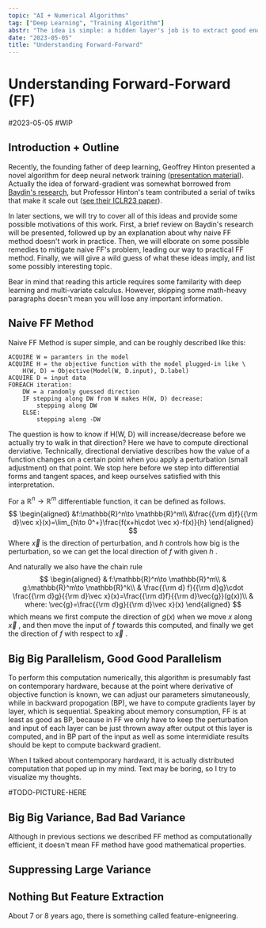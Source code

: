 ```yaml
---
topic: "AI + Numerical Algorithms"
tag: ["Deep Learning", "Training Algorithm"]
abstr: "The idea is simple: a hidden layer's job is to extract good enough feature. "
date: "2023-05-05"
title: "Understanding Forward-Forward"
---
```


# Understanding Forward-Forward (FF)

#2023-05-05 #WIP

## Introduction + Outline

Recently, the founding father of deep learning, Geoffrey Hinton presented a novel algorithm for deep neural network training ([presentation material](https://www.cs.toronto.edu/~hinton/FFA13.pdf)). Actually the idea of forward-gradient was somewhat borrowed from [Baydin's research](https://arxiv.org/abs/2202.08587), but Professor Hinton's team contributed a serial of twiks that make it scale out ([see their ICLR23 paper](https://arxiv.org/abs/2210.03310)). 

In later sections, we will try to cover all of this ideas and provide some possible motivations of this work. First, a brief review on Baydin's research will be presented, followed up by an explanation about why naive FF method doesn't work in practice. Then, we will elborate on some possible remedies to mitigate naive FF's problem, leading our way to practical FF method. Finally, we will give a wild guess of what these ideas imply, and list some possibly interesting topic. 

Bear in mind that reading this article requires some familarity with deep learning and multi-variate calculus. However, skipping some math-heavy paragraphs doesn't mean you will lose any important information. 

## Naive FF Method

Naive FF Method is super simple, and can be roughly described like this: 

```pseudocode
ACQUIRE W = paramters in the model
ACQUIRE H = the objective function with the model plugged-in like \
	H(W, D) = Objective(Model(W, D.input), D.label)
ACQUIRE D = input data
FOREACH iteration: 
    DW = a randomly guessed direction
    IF stepping along DW from W makes H(W, D) decrease: 
        stepping along DW
    ELSE:
    	stepping along -DW
```

The question is how to know if H(W, D) will increase/decrease before we actually try to walk in that direction? Here we have to compute directional derviative. Technically, directional derviative describes how the value of a function changes on a certain point when you apply a perturbation (small adjustment) on that point. We stop here before we step into differential forms and tangent spaces, and keep ourselves satisfied with this interpretation. 

For a $\mathbb{R}^n \to \mathbb{R}^m$ differentiable function, it can be defined as follows. 
$$
\begin{aligned}
&f:\mathbb{R}^n\to \mathbb{R}^m\\
&\frac{{\rm d}f}{{\rm d}\vec x}(x)=\lim_{h\to 0^+}\frac{f(x+h\cdot \vec x)-f(x)}{h}
\end{aligned}
$$
Where $\vec x$ is the direction of perturbation, and $h$ controls how big is the perturbation, so we can get the local direction of $f$ with given $h$ . 

And naturally we also have the chain rule
$$
\begin{aligned}
& f:\mathbb{R}^n\to \mathbb{R}^m\\
& g:\mathbb{R}^m\to \mathbb{R}^k\\
& \frac{{\rm d} f}{{\rm d}g}\cdot \frac{{\rm d}g}{{\rm d}\vec x}(x)=\frac{{\rm d}f}{{\rm d}\vec{g}}(g(x))\\
& where: \vec{g}=\frac{{\rm d}g}{{\rm d}\vec x}(x)
\end{aligned}
$$
which means we first compute the direction of $g(x)$ when we move $x$ along $\vec x$ , and then move the input of $f$ towards this computed, and finally we get the direction of $f$ with respect to $\vec x$ . 

## Big Big Parallelism, Good Good Parallelism

To perform this computation numerically, this algorithm is presumably fast on contemporary hardware, because at the point where derivative of objective function is known, we can adjust our parameters simutaneously, while in backward propogation (BP), we have to compute gradients layer by layer, which is sequential. Speaking about memory consumption, FF is at least as good as BP, because in FF we only have to keep the perturbation and input of each layer can be just thrown away after output ot this layer is computed, and in BP part of the input as well as some intermidiate results should be kept to compute backward gradient. 

When I talked about contemporary hardward, it is actually distributed computation that poped up in my mind. Text may be boring, so I try to visualize my thoughts. 

#TODO-PICTURE-HERE

## Big Big Variance, Bad Bad Variance

Although in previous sections we described FF method as computationally efficient, it doesn't mean FF method have good mathematical properties. 

## Suppressing Large Variance

## Nothing But Feature Extraction

About 7 or 8 years ago, there is something called feature-enigneering. 

